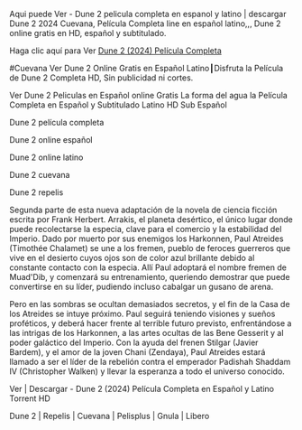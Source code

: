 Aqui puede Ver - Dune 2 pelicula completa en espanol y latino | descargar Dune 2 2024 Cuevana, Película Completa line en español latino,,, Dune 2 online gratis en HD, español y subtitulado.

Haga clic aquí para Ver [Dune 2 (2024) Película Completa](https://t.co/6BBM2YAvIe)

#Cuevana Ver Dune 2 Online Gratis en Español Latino┃Disfruta la Película de Dune 2 Completa HD, Sin publicidad ni cortes.

Ver Dune 2 Peliculas en Español online Gratis La forma del agua la Película Completa en Español y Subtitulado Latino HD Sub Español

Dune 2 película completa

Dune 2 online español

Dune 2 online latino

Dune 2 cuevana

Dune 2 repelis

Segunda parte de esta nueva adaptación de la novela de ciencia ficción escrita por Frank Herbert. Arrakis, el planeta desértico, el único lugar donde puede recolectarse la especia, clave para el comercio y la estabilidad del Imperio. Dado por muerto por sus enemigos los Harkonnen, Paul Atreides (Timothée Chalamet) se une a los fremen, pueblo de feroces guerreros que vive en el desierto cuyos ojos son de color azul brillante debido al constante contacto con la especia. Allí Paul adoptará el nombre fremen de Muad'Dib, y comenzará su entrenamiento, queriendo demostrar que puede convertirse en su líder, pudiendo incluso cabalgar un gusano de arena.

Pero en las sombras se ocultan demasiados secretos, y el fin de la Casa de los Atreides se intuye próximo. Paul seguirá teniendo visiones y sueños proféticos, y deberá hacer frente al terrible futuro previsto, enfrentándose a las intrigas de los Harkonnen, a las artes ocultas de las Bene Gesserit y al poder galáctico del Imperio. Con la ayuda del frenen Stilgar (Javier Bardem), y el amor de la joven Chani (Zendaya), Paul Atreides estará llamado a ser el líder de la rebelión contra el emperador Padishah Shaddam IV (Christopher Walken) y llevar la esperanza a todo el universo conocido.

Ver | Descargar - Dune 2 (2024) Película Completa en Español y Latino Torrent HD

Dune 2 | Repelis | Cuevana | Pelisplus | Gnula | Libero
